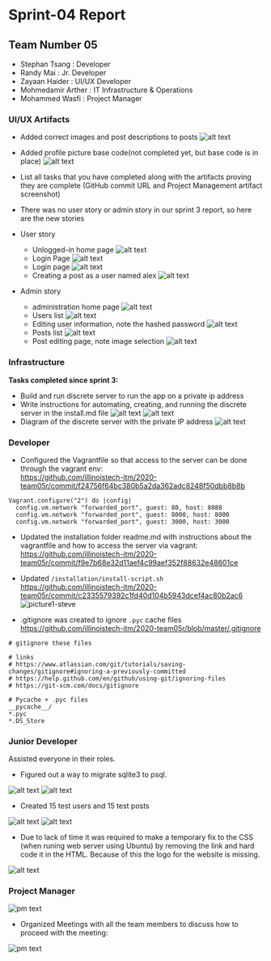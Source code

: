 # Sprint-04 Report

## Team Number 05

- Stephan Tsang : Developer
- Randy Mai :  Jr. Developer
- Zayaan Haider : UI/UX Developer
- Mohmedamir Arther : IT Infrastructure & Operations
- Mohammed Wasfi : Project Manager

### UI/UX Artifacts

- Added correct images and post descriptions to posts
![alt text](https://github.com/illinoistech-itm/2020-team05r/blob/master/diagrams/images/zhaider_sprint4/Post-descriptions.png)
- Added profile picture base code(not completed yet, but base code is in place)
![alt text](https://github.com/illinoistech-itm/2020-team05r/blob/master/diagrams/images/zhaider_sprint4/git_commit_1.png)
- List all tasks that you have completed along with the artifacts proving they are complete (GitHub commit URL and Project Management artifact screenshot)
- There was no user story or admin story in our sprint 3 report, so here are the new stories
- User story
  - Unlogged-in home page ![alt text](https://github.com/illinoistech-itm/2020-team05r/blob/master/diagrams/images/zhaider_sprint4/user_story_1.png)
  - Login Page ![alt text](https://github.com/illinoistech-itm/2020-team05r/blob/master/diagrams/images/zhaider_sprint4/user_story_2.png)
  - Login page ![alt text](https://github.com/illinoistech-itm/2020-team05r/blob/master/diagrams/images/zhaider_sprint4/user_story_3.png)
  - Creating a post as a user named alex ![alt text](https://github.com/illinoistech-itm/2020-team05r/blob/master/diagrams/images/zhaider_sprint4/user_story_4.png)

- Admin story
  - administration home page ![alt text](https://github.com/illinoistech-itm/2020-team05r/blob/master/diagrams/images/zhaider_sprint4/admin_story_1.png)
  - Users list ![alt text](https://github.com/illinoistech-itm/2020-team05r/blob/master/diagrams/images/zhaider_sprint4/admin_story_2.png)
  - Editing user information, note the hashed password ![alt text](https://github.com/illinoistech-itm/2020-team05r/blob/master/diagrams/images/zhaider_sprint4/admin_story_3.png)
  - Posts list ![alt text](https://github.com/illinoistech-itm/2020-team05r/blob/master/diagrams/images/zhaider_sprint4/admin_story_4.png)
  - Post editing page, note image selection ![alt text](https://github.com/illinoistech-itm/2020-team05r/blob/master/diagrams/images/zhaider_sprint4/admin_story_5.png)


### Infrastructure

**Tasks completed since sprint 3:**

- Build and run discrete server to run the app on a private ip address
- Write instructions for automating, creating, and running the discrete server in the install.md file
![alt text](https://github.com/illinoistech-itm/2020-team05r/blob/master/diagrams/images/github_commit_4.png "github_commit_4")
![alt text](https://github.com/illinoistech-itm/2020-team05r/blob/master/diagrams/images/trello_artifact.png "trello")
- Diagram of the discrete server with the private IP address
![alt text](https://github.com/illinoistech-itm/2020-team05r/blob/master/diagrams/images/diagram_tcp.png "diagram_tcp")

### Developer

* Configured the Vagrantfile so that access to the server can be done through the vagrant env:  
https://github.com/illinoistech-itm/2020-team05r/commit/f24756f64bc380b5a2da362adc8248f50dbb8b8b
```
Vagrant.configure("2") do |config|
  config.vm.network "forwarded_port", guest: 80, host: 8080
  config.vm.network "forwarded_port", guest: 8000, host: 8000
  config.vm.network "forwarded_port", guest: 3000, host: 3000
```
* Updated the installation folder readme.md with instructions about the vagrantfile and how to access the server via vagrant:  
https://github.com/illinoistech-itm/2020-team05r/commit/f9e7b68e32d11aef4c99aef352f88632e48601ce

* Updated ``/installation/install-script.sh ``  
https://github.com/illinoistech-itm/2020-team05r/commit/c2335579392c1fd40d104b5943dcef4ac80b2ac6  
![picture1-steve](https://github.com/illinoistech-itm/2020-team05r/blob/stephan2/diagrams/images/stsang-sprint4/1-install.shupdate.png "picture1-dev-artifact")

* .gitignore was created to ignore ``.pyc`` cache files  
https://github.com/illinoistech-itm/2020-team05r/blob/master/.gitignore
```
# gitignore these files

# links
# https://www.atlassian.com/git/tutorials/saving-changes/gitignore#ignoring-a-previously-committed
# https://help.github.com/en/github/using-git/ignoring-files
# https://git-scm.com/docs/gitignore

# Pycache + .pyc files
__pycache__/
*.pyc
*.DS_Store
```
### Junior Developer

Assisted everyone in their roles.

- Figured out a way to migrate sqlite3 to psql.

![alt text](https://github.com/illinoistech-itm/2020-team05r/blob/master/diagrams/images/rmai_sprint4/django_to_psql.png "artifact 1 for Jr. Dev")
![alt text](https://github.com/illinoistech-itm/2020-team05r/blob/master/diagrams/images/rmai_sprint4/pip_install_psycopg2_binary.png "artifact 2 for Jr. Dev")

- Created 15 test users and 15 test posts

![alt text](https://github.com/illinoistech-itm/2020-team05r/blob/master/diagrams/images/rmai_sprint4/post.png "artifact 3 for Jr. Dev")
![alt text](https://github.com/illinoistech-itm/2020-team05r/blob/master/diagrams/images/rmai_sprint4/user.png "artifact 4 for Jr. Dev")

- Due to lack of time it was required to make a temporary fix to the CSS (when runing web server using Ubuntu) by removing the link and hard code it in the HTML. Because of this the logo for the website is missing.

![alt text](https://github.com/illinoistech-itm/2020-team05r/blob/master/diagrams/images/rmai_sprint4/emergency_fix.png "artifact 5 for Jr. Dev")



### Project Manager

![pm text](https://github.com/illinoistech-itm/2020-team05r/blob/master/diagrams/images/stsang-sprint4/2-sprint4-projManager.png "PM-pic1")

* Organized Meetings with all the team members to discuss how to proceed with the meeting:

![pm text](https://github.com/illinoistech-itm/2020-team05r/blob/stephan2/diagrams/images/stsang-sprint4/3-slack-discussions.png "pm-3")
